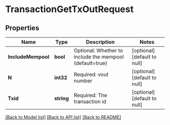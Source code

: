 # TransactionGetTxOutRequest

## Properties
Name | Type | Description | Notes
------------ | ------------- | ------------- | -------------
**IncludeMempool** | **bool** | Optional: Whether to include the mempool (default&#x3D;true) | [optional] [default to null]
**N** | **int32** | Required: vout number | [optional] [default to null]
**Txid** | **string** | Required: The transaction id | [optional] [default to null]

[[Back to Model list]](../README.md#documentation-for-models) [[Back to API list]](../README.md#documentation-for-api-endpoints) [[Back to README]](../README.md)

